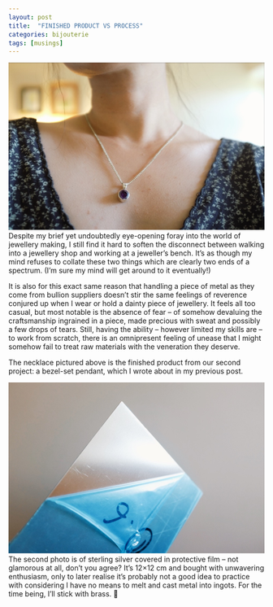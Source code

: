 ```yaml
---
layout: post
title:  "FINISHED PRODUCT VS PROCESS"
categories: bijouterie
tags: [musings]
---
```


<span class="image right"><img src="/assets/images/photo-2018-07-08-a.jpg" alt="" /></span>
Despite my brief yet undoubtedly eye-opening foray into the world of jewellery making, I still find it hard to soften the disconnect between walking into a jewellery shop and working at a jeweller’s bench. It’s as though my mind refuses to collate these two things which are clearly two ends of a spectrum. (I’m sure my mind will get around to it eventually!)

It is also for this exact same reason that handling a piece of metal as they come from bullion suppliers doesn’t stir the same feelings of reverence conjured up when I wear or hold a dainty piece of jewellery. It feels all too casual, but most notable is the absence of fear – of somehow devaluing the craftsmanship ingrained in a piece, made precious with sweat and possibly a few drops of tears. Still, having the ability – however limited my skills are – to work from scratch, there is an omnipresent feeling of unease that I might somehow fail to treat raw materials with the veneration they deserve.

The necklace pictured above is the finished product from our second project: a bezel-set pendant, which I wrote about in my previous post.

<span class="image left"><img src="/assets/images/photo-2018-07-08-b.jpg" alt="" /></span>
The second photo is of sterling silver covered in protective film – not glamorous at all, don’t you agree? It’s 12×12 cm and bought with unwavering enthusiasm, only to later realise it’s probably not a good idea to practice with considering I have no means to melt and cast metal into ingots. For the time being, I’ll stick with brass. 🙂
